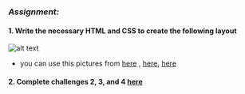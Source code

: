 
### *Assignment:*


#### 1. Write the necessary HTML and CSS to create the following layout


![alt text](https://i.stack.imgur.com/psE3s.jpg)

- you can use this pictures from [here](https://images.unsplash.com/photo-1568812315803-7f6419ff8d3e?ixlib=rb-1.2.1&ixid=eyJhcHBfaWQiOjEyMDd9&auto=format&fit=crop&w=893&q=80) ,
[here](https://images.unsplash.com/photo-1571262428487-5544c6d0eb23?ixlib=rb-1.2.1&ixid=eyJhcHBfaWQiOjEyMDd9&auto=format&fit=crop&w=934&q=80),
[here](https://images.unsplash.com/photo-1581321825690-944511645947?ixlib=rb-1.2.1&ixid=eyJhcHBfaWQiOjEyMDd9&auto=format&fit=crop&w=1275&q=80)

#### 2. Complete challenges 2, 3, and 4 [here](https://en.wikiversity.org/wiki/Web_Design/CSS_challenges)

